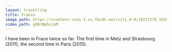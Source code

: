 ```yaml
---
layout: travelling
title: France
image_path: https://scontent-vie1-1.xx.fbcdn.net/v/t1.0-9/10277270_10204332089531458_7684570010713464221_n.jpg?oh=e8fa32c88ccd0f25749ab3646d8437a7&oe=5935095B
video_path: g0QrBphsioM
---
```


I have been in Frace twice so far. The first time in Metz and Strasbourg (2011), the second time in Paris (2015).
